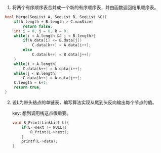 1. 将两个有序顺序表合并成一个新的有序顺序表，并由函数返回结果顺序表。

```c++
bool Merge(SeqList A, SeqList B, SeqList &C){
    if(A.length + B.length > C.maxSize)
        return false;
    int i = 0, j = 0, k = 0;
    while(i < A.length && j < B.length){
        if(A.data[i] <= B.data[j])
            C.data[k++] = A.data[i++];
        else
            C.data[k++] = B.data[j++];
    }
    while(i < A.length)
        C.data[k++] = A.data[i++];
    while(j < B.length)
        C.data[k++] = A.data[j++];
    C.length = k+1;
    return true;
}
```
<!--more--> 
2. 设L为带头结点的单链表，编写算法实现从尾到头反向输出每个节点的值。

   key: 想到调用栈这点很重要。

   ```c++
   void R_Print(LinkList L){
       if(L->next != NULL){
           R_Print(L->next);
       }
       printf(L->data);
   }
   ```
